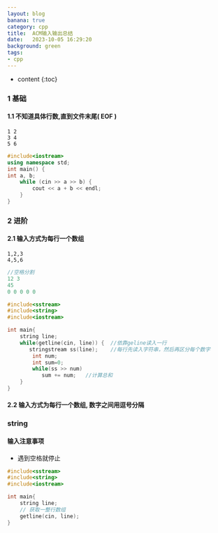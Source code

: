 ```yaml
---
layout: blog
banana: true
category: cpp
title:  ACM输入输出总结
date:   2023-10-05 16:29:20
background: green
tags:
- cpp
---
```


* content
{:toc}


### 1 基础



#### 1.1 不知道具体行数,直到文件末尾( EOF )

```
1 2
3 4
5 6
```



```c++
#include<iostream>
using namespace std;
int main() {
int a, b;
	while (cin >> a >> b) {
        cout << a + b << endl;
    }
}
```







### 2 进阶

#### 2.1 输入方式为每行一个数组

```
1,2,3
4,5,6
```



```c++
//空格分割
12 3       
45
0 0 0 0 0

#include<sstream>
#include<string>
#include<iostream>

int main{
    string line;
    while(getline(cin, line)) {  //依靠geline读入一行
       stringstream ss(line);    //每行先读入字符串，然后再区分每个数字
        int num;
        int sum=0;  
        while(ss >> num)
           sum += num;   //计算总和
    }
}

```





#### 2.2 输入方式为每行一个数组, 数字之间用逗号分隔







### string

#### 输入注意事项

- 遇到空格就停止

```c++
#include<sstream>
#include<string>
#include<iostream>

int main{
    string line;
    // 获取一整行数组
    getline(cin, line);
}

```



